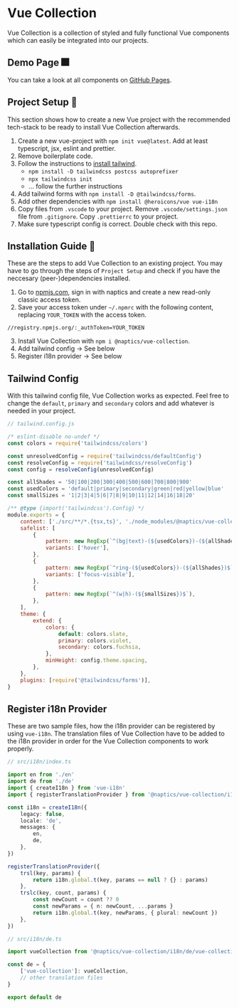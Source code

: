 # Vue Collection

Vue Collection is a collection of styled and fully functional Vue components which can easily be integrated into our projects.

## Demo Page 🎆

You can take a look at all components on [GitHub Pages](https://naptics.github.io/vue-collection/).

## Project Setup 🚧

This section shows how to create a new Vue project with the recommended tech-stack to be ready to install Vue Collection afterwards.

1. Create a new vue-project with `npm init vue@latest`. Add at least typescript, jsx, eslint and prettier.
2. Remove boilerplate code.
3. Follow the instructions to [install tailwind](https://tailwindcss.com/docs/installation/using-postcss).
    - `npm install -D tailwindcss postcss autoprefixer`
    - `npx tailwindcss init`
    - ... follow the further instructions
4. Add tailwind forms with `npm install -D @tailwindcss/forms`.
5. Add other dependencies with `npm install @heroicons/vue vue-i18n`
6. Copy files from `.vscode` to your project. Remove `.vscode/settings.json` file from `.gitignore`. Copy `.prettierrc` to your project.
7. Make sure typescript config is correct. Double check with this repo.

## Installation Guide 🔨

These are the steps to add Vue Collection to an existing project. You may have to go through the steps of `Project Setup` and check if you have the neccesary (peer-)dependencies installed.

1. Go to [npmjs.com](https://npmjs.com), sign in with naptics and create a new read-only classic access token.
2. Save your access token under `~/.npmrc` with the following content, replacing `YOUR_TOKEN` with the access token.

```
//registry.npmjs.org/:_authToken=YOUR_TOKEN
```

3. Install Vue Collection with `npm i @naptics/vue-collection`.
4. Add tailwind config -> See below
5. Register i18n provider -> See below

## Tailwind Config

With this tailwind config file, Vue Collection works as expected. Feel free to change the `default`, `primary` and `secondary` colors and add whatever is needed in your project.

```js
// tailwind.config.js

/* eslint-disable no-undef */
const colors = require('tailwindcss/colors')

const unresolvedConfig = require('tailwindcss/defaultConfig')
const resolveConfig = require('tailwindcss/resolveConfig')
const config = resolveConfig(unresolvedConfig)

const allShades = '50|100|200|300|400|500|600|700|800|900'
const usedColors = 'default|primary|secondary|green|red|yellow|blue'
const smallSizes = '1|2|3|4|5|6|7|8|9|10|11|12|14|16|18|20'

/** @type {import('tailwindcss').Config} */
module.exports = {
    content: ['./src/**/*.{tsx,ts}', './node_modules/@naptics/vue-collection/**/*.{jsx,js}'],
    safelist: [
        {
            pattern: new RegExp(`^(bg|text)-(${usedColors})-(${allShades})$`),
            variants: ['hover'],
        },
        {
            pattern: new RegExp(`^ring-(${usedColors})-(${allShades})$`),
            variants: ['focus-visible'],
        },
        {
            pattern: new RegExp(`^(w|h)-(${smallSizes})$`),
        },
    ],
    theme: {
        extend: {
            colors: {
                default: colors.slate,
                primary: colors.violet,
                secondary: colors.fuchsia,
            },
            minHeight: config.theme.spacing,
        },
    },
    plugins: [require('@tailwindcss/forms')],
}
```

## Register i18n Provider

These are two sample files, how the i18n provider can be registered by using `vue-i18n`. The translation files of Vue Collection have to be added to the i18n provider in order for the Vue Collection components to work properly.

```ts
// src/i18n/index.ts

import en from './en'
import de from './de'
import { createI18n } from 'vue-i18n'
import { registerTranslationProvider } from '@naptics/vue-collection/i18n'

const i18n = createI18n({
    legacy: false,
    locale: 'de',
    messages: {
        en,
        de,
    },
})

registerTranslationProvider({
    trsl(key, params) {
        return i18n.global.t(key, params == null ? {} : params)
    },
    trslc(key, count, params) {
        const newCount = count ?? 0
        const newParams = { n: newCount, ...params }
        return i18n.global.t(key, newParams, { plural: newCount })
    },
})
```

```ts
// src/i18n/de.ts

import vueCollection from '@naptics/vue-collection/i18n/de/vue-collection.json'

const de = {
    ['vue-collection']: vueCollection,
    // other translation files
}

export default de
```
